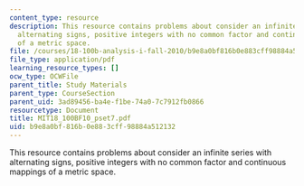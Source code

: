 ```yaml
---
content_type: resource
description: This resource contains problems about consider an infinite series with
  alternating signs, positive integers with no common factor and continuous mappings
  of a metric space.
file: /courses/18-100b-analysis-i-fall-2010/b9e8a0bf816b0e883cff98884a512132_MIT18_100BF10_pset7.pdf
file_type: application/pdf
learning_resource_types: []
ocw_type: OCWFile
parent_title: Study Materials
parent_type: CourseSection
parent_uid: 3ad89456-ba4e-f1be-74a0-7c7912fb0866
resourcetype: Document
title: MIT18_100BF10_pset7.pdf
uid: b9e8a0bf-816b-0e88-3cff-98884a512132
---
```

This resource contains problems about consider an infinite series with alternating signs, positive integers with no common factor and continuous mappings of a metric space.

